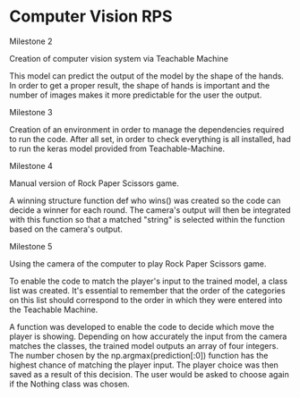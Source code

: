 # Computer Vision RPS
Milestone 2

Creation of computer vision system via Teachable Machine 

This model can predict the output of the model by the shape of the hands. In order to get a proper result, the shape of hands is important and the number of images makes it more predictable for the user the output.

Milestone 3

Creation of an environment in order to manage the dependencies required to run the code. After all set, in order to check everything is all installed, had to run the keras model provided from Teachable-Machine.

Milestone 4

Manual version of Rock Paper Scissors game.

A winning structure function def who wins() was created so the code can decide a winner for each round. The camera's output will then be integrated with this function so that a matched "string" is selected within the function based on the camera's output.

Milestone 5

Using the camera of the computer to play Rock Paper Scissors game.

To enable the code to match the player's input to the trained model, a class list was created. It's essential to remember that the order of the categories on this list should correspond to the order in which they were entered into the Teachable Machine.

A function was developed to enable the code to decide which move the player is showing. Depending on how accurately the input from the camera matches the classes, the trained model outputs an array of four integers. The number chosen by the np.argmax(prediction[:0]) function has the highest chance of matching the player input. The player choice was then saved as a result of this decision. The user would be asked to choose again if the Nothing class was chosen.
